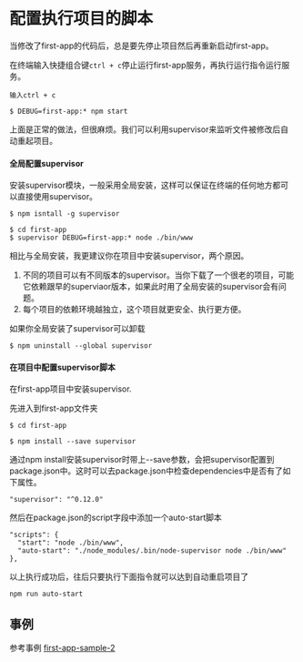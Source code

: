 # 配置执行项目的脚本

当修改了first-app的代码后，总是要先停止项目然后再重新启动first-app。

在终端输入快捷组合键`ctrl + c`停止运行first-app服务，再执行运行指令运行服务。

```
输入ctrl + c

$ DEBUG=first-app:* npm start
```

上面是正常的做法，但很麻烦。我们可以利用supervisor来监听文件被修改后自动重起项目。

#### 全局配置supervisor

安装supervisor模块，一般采用全局安装，这样可以保证在终端的任何地方都可以直接使用supervisor。

```
$ npm isntall -g supervisor
```

```
$ cd first-app
$ supervisor DEBUG=first-app:* node ./bin/www
```

相比与全局安装，我更建议你在项目中安装supervisor，两个原因。
1. 不同的项目可以有不同版本的supervisor。当你下载了一个很老的项目，可能它依赖跟早的superviaor版本，如果此时用了全局安装的supervisor会有问题。
2. 每个项目的依赖环境越独立，这个项目就更安全、执行更方便。

如果你全局安装了supervisor可以卸载
```
$ npm uninstall --global supervisor
```

#### 在项目中配置supervisor脚本

在first-app项目中安装supervisor.

先进入到first-app文件夹
```
$ cd first-app

$ npm install --save supervisor
```

通过npm install安装supervisor时带上--save参数，会把supervisor配置到package.json中。这时可以去package.json中检查dependencies中是否有了如下属性。

```
"supervisor": "^0.12.0"
```

然后在package.json的script字段中添加一个auto-start脚本

```
"scripts": {
  "start": "node ./bin/www",
  "auto-start": "./node_modules/.bin/node-supervisor node ./bin/www"
},
```

以上执行成功后，往后只要执行下面指令就可以达到自动重启项目了

```
npm run auto-start
```

## 事例

参考事例 [first-app-sample-2](https://github.com/xugy0926/learn-webapp-sample/tree/master/first-app-sample-2)

